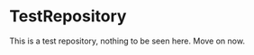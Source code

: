 TestRepository
==============

This is a test repository, nothing to be seen here. Move on now.  
 
 
